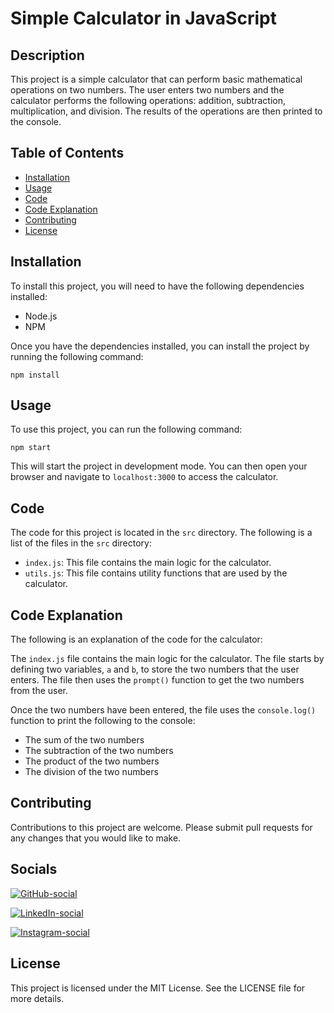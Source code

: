 # Simple Calculator in JavaScript

## Description

This project is a simple calculator that can perform basic mathematical operations on two numbers. The user enters two numbers and the calculator performs the following operations: addition, subtraction, multiplication, and division. The results of the operations are then printed to the console.

## Table of Contents

- [Installation](<#installation>)
- [Usage](<#usage>)
- [Code](<#code>)
- [Code Explanation](<#code-explanation>)
- [Contributing](<#contributing>)
- [License](<#license>)

<!-- -->

## Installation

To install this project, you will need to have the following dependencies installed:

- Node.js
- NPM

<!-- -->

Once you have the dependencies installed, you can install the project by running the following command:

```
npm install
```

## Usage

To use this project, you can run the following command:

```
npm start
```

This will start the project in development mode. You can then open your browser and navigate to `localhost:3000` to access the calculator.

## Code

The code for this project is located in the `src` directory. The following is a list of the files in the `src` directory:

- `index.js`: This file contains the main logic for the calculator.
- `utils.js`: This file contains utility functions that are used by the calculator.

<!-- -->

## Code Explanation

The following is an explanation of the code for the calculator:

The `index.js` file contains the main logic for the calculator. The file starts by defining two variables, `a` and `b`, to store the two numbers that the user enters. The file then uses the `prompt()` function to get the two numbers from the user.

Once the two numbers have been entered, the file uses the `console.log()` function to print the following to the console:

- The sum of the two numbers
- The subtraction of the two numbers
- The product of the two numbers
- The division of the two numbers

<!-- -->

## Contributing

Contributions to this project are welcome. Please submit pull requests for any changes that you would like to make.

## Socials

[![GitHub-social](<https://img.shields.io/badge/github-%23121011.svg?style=for-the-badge&logo=github&logoColor=white>)](<https://github.com/>)<br style="display: none;">

[![LinkedIn-social](<https://img.shields.io/badge/linkedin-%230077B5.svg?style=for-the-badge&logo=linkedin&logoColor=white>)](<https://linkedin.com/>)<br style="display: none;">

[![Instagram-social](<https://img.shields.io/badge/Instagram-%23E4405F.svg?style=for-the-badge&logo=Instagram&logoColor=white>)](<https://www.instagram.com/>)

## License

This project is licensed under the MIT License. See the LICENSE file for more details.

<br>

<br>

<br>

